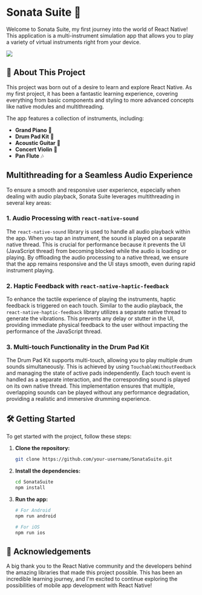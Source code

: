 # Sonata Suite 🎹

Welcome to Sonata Suite, my first journey into the world of React Native! This application is a multi-instrument simulation app that allows you to play a variety of virtual instruments right from your device.

![](https://github.com/Tah1rTheT1ger/SonataSuite/SonataV1.gif)

## 🚀 About This Project

This project was born out of a desire to learn and explore React Native. As my first project, it has been a fantastic learning experience, covering everything from basic components and styling to more advanced concepts like native modules and multithreading.

The app features a collection of instruments, including:

*   **Grand Piano** 🎹
*   **Drum Pad Kit** 🥁
*   **Acoustic Guitar** 🎸
*   **Concert Violin** 🎻
*   **Pan Flute** 🎶

## Multithreading for a Seamless Audio Experience

To ensure a smooth and responsive user experience, especially when dealing with audio playback, Sonata Suite leverages multithreading in several key areas:

### 1. Audio Processing with `react-native-sound`

The `react-native-sound` library is used to handle all audio playback within the app. When you tap an instrument, the sound is played on a separate native thread. This is crucial for performance because it prevents the UI (JavaScript thread) from becoming blocked while the audio is loading or playing. By offloading the audio processing to a native thread, we ensure that the app remains responsive and the UI stays smooth, even during rapid instrument playing.

### 2. Haptic Feedback with `react-native-haptic-feedback`

To enhance the tactile experience of playing the instruments, haptic feedback is triggered on each touch. Similar to the audio playback, the `react-native-haptic-feedback` library utilizes a separate native thread to generate the vibrations. This prevents any delay or stutter in the UI, providing immediate physical feedback to the user without impacting the performance of the JavaScript thread.

### 3. Multi-touch Functionality in the Drum Pad Kit

The Drum Pad Kit supports multi-touch, allowing you to play multiple drum sounds simultaneously. This is achieved by using `TouchableWithoutFeedback` and managing the state of active pads independently. Each touch event is handled as a separate interaction, and the corresponding sound is played on its own native thread. This implementation ensures that multiple, overlapping sounds can be played without any performance degradation, providing a realistic and immersive drumming experience.

## 🛠️ Getting Started

To get started with the project, follow these steps:

1.  **Clone the repository:**
    ```sh
    git clone https://github.com/your-username/SonataSuite.git
    ```
2.  **Install the dependencies:**
    ```sh
    cd SonataSuite
    npm install
    ```
3.  **Run the app:**
    ```sh
    # For Android
    npm run android

    # For iOS
    npm run ios
    ```

## 🙏 Acknowledgements

A big thank you to the React Native community and the developers behind the amazing libraries that made this project possible. This has been an incredible learning journey, and I'm excited to continue exploring the possibilities of mobile app development with React Native!
